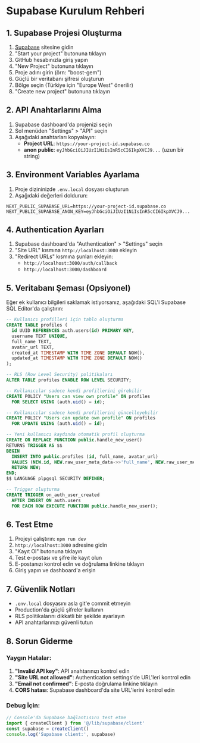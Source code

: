 # Supabase Kurulum Rehberi

## 1. Supabase Projesi Oluşturma

1. [Supabase](https://supabase.com) sitesine gidin
2. "Start your project" butonuna tıklayın
3. GitHub hesabınızla giriş yapın
4. "New Project" butonuna tıklayın
5. Proje adını girin (örn: "boost-gem")
6. Güçlü bir veritabanı şifresi oluşturun
7. Bölge seçin (Türkiye için "Europe West" önerilir)
8. "Create new project" butonuna tıklayın

## 2. API Anahtarlarını Alma

1. Supabase dashboard'da projenizi seçin
2. Sol menüden "Settings" > "API" seçin
3. Aşağıdaki anahtarları kopyalayın:
   - **Project URL**: `https://your-project-id.supabase.co`
   - **anon public**: `eyJhbGciOiJIUzI1NiIsInR5cCI6IkpXVCJ9...` (uzun bir string)

## 3. Environment Variables Ayarlama

1. Proje dizininizde `.env.local` dosyası oluşturun
2. Aşağıdaki değerleri doldurun:

```env
NEXT_PUBLIC_SUPABASE_URL=https://your-project-id.supabase.co
NEXT_PUBLIC_SUPABASE_ANON_KEY=eyJhbGciOiJIUzI1NiIsInR5cCI6IkpXVCJ9...
```

## 4. Authentication Ayarları

1. Supabase dashboard'da "Authentication" > "Settings" seçin
2. "Site URL" kısmına `http://localhost:3000` ekleyin
3. "Redirect URLs" kısmına şunları ekleyin:
   - `http://localhost:3000/auth/callback`
   - `http://localhost:3000/dashboard`

## 5. Veritabanı Şeması (Opsiyonel)

Eğer ek kullanıcı bilgileri saklamak istiyorsanız, aşağıdaki SQL'i Supabase SQL Editor'da çalıştırın:

```sql
-- Kullanıcı profilleri için tablo oluşturma
CREATE TABLE profiles (
  id UUID REFERENCES auth.users(id) PRIMARY KEY,
  username TEXT UNIQUE,
  full_name TEXT,
  avatar_url TEXT,
  created_at TIMESTAMP WITH TIME ZONE DEFAULT NOW(),
  updated_at TIMESTAMP WITH TIME ZONE DEFAULT NOW()
);

-- RLS (Row Level Security) politikaları
ALTER TABLE profiles ENABLE ROW LEVEL SECURITY;

-- Kullanıcılar sadece kendi profillerini görebilir
CREATE POLICY "Users can view own profile" ON profiles
  FOR SELECT USING (auth.uid() = id);

-- Kullanıcılar sadece kendi profillerini güncelleyebilir
CREATE POLICY "Users can update own profile" ON profiles
  FOR UPDATE USING (auth.uid() = id);

-- Yeni kullanıcı kaydında otomatik profil oluşturma
CREATE OR REPLACE FUNCTION public.handle_new_user()
RETURNS TRIGGER AS $$
BEGIN
  INSERT INTO public.profiles (id, full_name, avatar_url)
  VALUES (NEW.id, NEW.raw_user_meta_data->>'full_name', NEW.raw_user_meta_data->>'avatar_url');
  RETURN NEW;
END;
$$ LANGUAGE plpgsql SECURITY DEFINER;

-- Trigger oluşturma
CREATE TRIGGER on_auth_user_created
  AFTER INSERT ON auth.users
  FOR EACH ROW EXECUTE FUNCTION public.handle_new_user();
```

## 6. Test Etme

1. Projeyi çalıştırın: `npm run dev`
2. `http://localhost:3000` adresine gidin
3. "Kayıt Ol" butonuna tıklayın
4. Test e-postası ve şifre ile kayıt olun
5. E-postanızı kontrol edin ve doğrulama linkine tıklayın
6. Giriş yapın ve dashboard'a erişin

## 7. Güvenlik Notları

- `.env.local` dosyasını asla git'e commit etmeyin
- Production'da güçlü şifreler kullanın
- RLS politikalarını dikkatli bir şekilde ayarlayın
- API anahtarlarınızı güvenli tutun

## 8. Sorun Giderme

### Yaygın Hatalar:

1. **"Invalid API key"**: API anahtarınızı kontrol edin
2. **"Site URL not allowed"**: Authentication settings'de URL'leri kontrol edin
3. **"Email not confirmed"**: E-posta doğrulama linkine tıklayın
4. **CORS hatası**: Supabase dashboard'da site URL'lerini kontrol edin

### Debug İçin:

```javascript
// Console'da Supabase bağlantısını test etme
import { createClient } from '@/lib/supabase/client'
const supabase = createClient()
console.log('Supabase client:', supabase)
```
